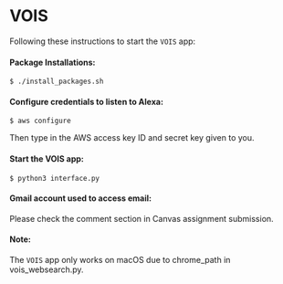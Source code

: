 # VOIS

Following these instructions to start the `VOIS` app:

#### Package Installations:
~~~
$ ./install_packages.sh
~~~

#### Configure credentials to listen to Alexa:
~~~
$ aws configure
~~~
Then type in the AWS access key ID and secret key given to you.

#### Start the VOIS app:
~~~
$ python3 interface.py
~~~

#### Gmail account used to access email:
Please check the comment section in Canvas assignment submission.

#### Note:
The `VOIS` app only works on macOS due to chrome_path in vois_websearch.py.
